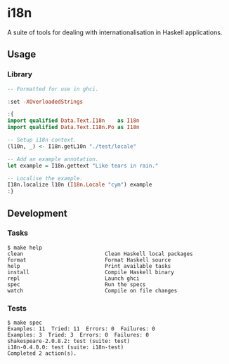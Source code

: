# i18n

A suite of tools for dealing with internationalisation in Haskell applications.

## Usage

### Library

``` haskell
-- Formatted for use in ghci.

:set -XOverloadedStrings

:{
import qualified Data.Text.I18n    as I18n
import qualified Data.Text.I18n.Po as I18n

-- Setup i18n context.
(l10n, _) <- I18n.getL10n "./test/locale"

-- Add an example annotation.
let example = I18n.gettext "Like tears in rain."

-- Localise the example.
I18n.localize l10n (I18n.Locale "cym") example
:}
```

## Development

### Tasks

```
$ make help
clean                          Clean Haskell local packages
format                         Format Haskell source
help                           Print available tasks
install                        Compile Haskell binary
repl                           Launch ghci
spec                           Run the specs
watch                          Compile on file changes
```

### Tests

```
$ make spec
Examples: 11  Tried: 11  Errors: 0  Failures: 0
Examples: 3  Tried: 3  Errors: 0  Failures: 0
shakespeare-2.0.8.2: test (suite: test)
i18n-0.4.0.0: test (suite: i18n-test)
Completed 2 action(s).
```
